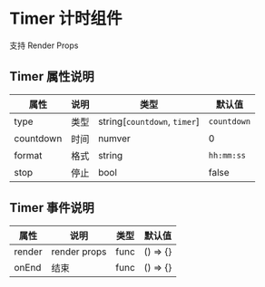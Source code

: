 # Timer 计时组件

支持 Render Props

## Timer 属性说明

| 属性      | 说明 | 类型                         | 默认值      |
| --------- | ---- | ---------------------------- | ----------- |
| type      | 类型 | string[`countdown`, `timer`] | `countdown` |
| countdown | 时间 | numver                       | 0           |
| format    | 格式 | string                       | `hh:mm:ss`  |
| stop      | 停止 | bool                         | false       |

## Timer 事件说明

| 属性   | 说明         | 类型 | 默认值   |
| ------ | ------------ | ---- | -------- |
| render | render props | func | () => {} |
| onEnd  | 结束         | func | () => {} |
